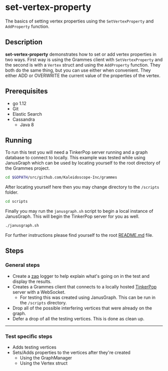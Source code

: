 # set-vertex-property

The basics of setting vertex properties using the `SetVertexProperty` and `AddProperty` function.

## Description

**set-vertex-property** demonstrates how to set or add vertex properties in two ways. First way is using the Grammes client with `SetVertexProperty` and the second is with a `Vertex` struct and using the `AddProperty` function. They both do the same thing, but you can use either when convenient. They either ADD or OVERWRITE the current value of the properties of the vertex.

## Prerequisites

- go 1.12
- Git
- Elastic Search
- Cassandra
  - Java 8

## Running

To run this test you will need a TinkerPop server running and a graph database to connect to locally. This example was tested while using JanusGraph which can be used by locating yourself to the root directory of the Grammes project.

```sh
cd $GOPATH/src/github.com/Kaleidoscope-Inc/grammes
```

After locating yourself here then you may change directory to the `/scripts` folder.

```sh
cd scripts
```

Finally you may run the `janusgraph.sh` script to begin a local instance of JanusGraph. This will begin the TinkerPop server for you as well.

```sh
./janusgraph.sh
```

For further instructions please find yourself to the root [README.md](../../README.md) file.

## Steps

### General steps

- Create a [zap](https://github.com/uber-go/zap) logger to help explain what's going on in the test and display the results.
- Creates a Grammes client that connects to a locally hosted [TinkerPop](http://tinkerpop.apache.org/) server with a WebSocket.
  - For testing this was created using JanusGraph. This can be run in the `/scripts` directory.
- Drop all of the possible interfering vertices that were already on the graph.
- Defer a drop of all the testing vertices. This is done as clean up.

---

### Test specific steps

- Adds testing vertices
- Sets/Adds properties to the vertices after they're created
  - Using the GraphManager
  - Using the Vertex struct
